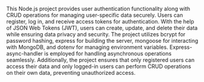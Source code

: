 This Node.js project provides user authentication functionality along with CRUD operations for managing user-specific data securely. Users can register, log in, and receive access tokens for authentication. With the help of JSON Web Tokens (JWT), users can create, update, and delete their data while ensuring data privacy and security. The project utilizes bcrypt for password hashing, express for building the server, mongoose for interacting with MongoDB, and dotenv for managing environment variables. Express-async-handler is employed for handling asynchronous operations seamlessly. Additionally, the project ensures that only registered users can access their data and only logged-in users can perform CRUD operations on their own data, preventing unauthorized access.
